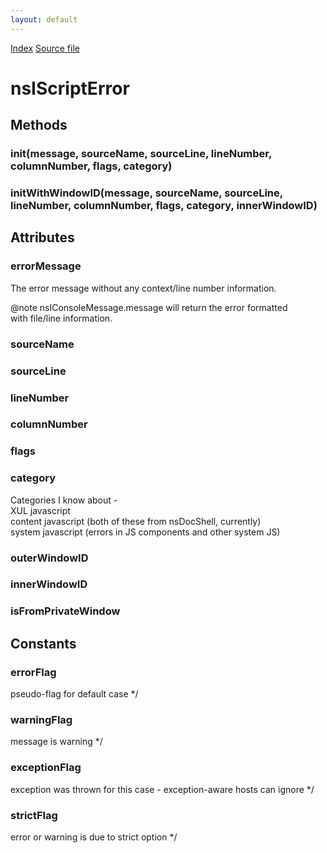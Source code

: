 ```yaml
---
layout: default
---
```

<div id='links'><a href="../index.html">Index</a>
<a href="http://dxr.mozilla.org/mozilla-central/source/js/xpconnect/idl/nsIScriptError.idl">Source file</a>
</div>

# nsIScriptError #

## Methods ##

### init(message, sourceName, sourceLine, lineNumber, columnNumber, flags, category) ###

### initWithWindowID(message, sourceName, sourceLine, lineNumber, columnNumber, flags, category, innerWindowID) ###

## Attributes ##

### errorMessage ###
  
The error message without any context/line number information.  
  
@note nsIConsoleMessage.message will return the error formatted  
      with file/line information.  
  

### sourceName ###

### sourceLine ###

### lineNumber ###

### columnNumber ###

### flags ###

### category ###
  
Categories I know about -  
XUL javascript  
content javascript (both of these from nsDocShell, currently)  
system javascript (errors in JS components and other system JS)  
  

### outerWindowID ###

### innerWindowID ###

### isFromPrivateWindow ###

## Constants ##

### errorFlag ###
 pseudo-flag for default case */  

### warningFlag ###
 message is warning */  

### exceptionFlag ###
 exception was thrown for this case - exception-aware hosts can ignore */  

### strictFlag ###
 error or warning is due to strict option */  
